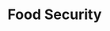 ---
layout: article
title: Food Security
key: outreach-food-security
cover: /assets/images/outreach/infographic-food-security.png
pdf: assets/outreach/infographic-food-security.pdf
---
